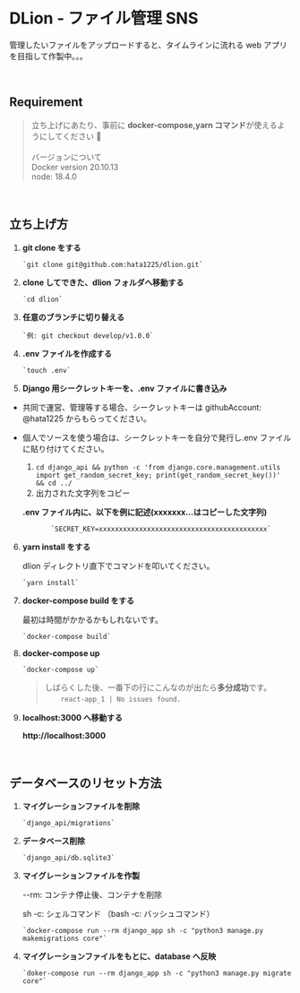 # DLion - ファイル管理 SNS

管理したいファイルをアップロードすると、タイムラインに流れる web アプリを目指して作製中。。。

<br>

## Requirement

> 立ち上げにあたり、事前に **docker-compose,yarn コマンド**が使えるようにしてください 🙏\
> \
> バージョンについて\
> Docker version 20.10.13\
> node: 18.4.0

<br>

## 立ち上げ方

1.  **git clone をする**

        `git clone git@github.com:hata1225/dlion.git`

2.  **clone してできた、dlion フォルダへ移動する**

        `cd dlion`

3.  **任意のブランチに切り替える**

        `例: git checkout develop/v1.0.0`

4.  **.env ファイルを作成する**

        `touch .env`

5.  **Django 用シークレットキーを、.env ファイルに書き込み**

- 共同で運営、管理等する場合、シークレットキーは githubAccount: @hata1225 からもらってください。
- 個人でソースを使う場合は、シークレットキーを自分で発行し.env ファイルに貼り付けてください。

  1.  `cd django_api && python -c 'from django.core.management.utils import get_random_secret_key; print(get_random_secret_key())' && cd ../`
  2.  出力された文字列をコピー

  **.env ファイル内に、以下を例に記述(xxxxxxx...はコピーした文字列)**

             `SECRET_KEY=xxxxxxxxxxxxxxxxxxxxxxxxxxxxxxxxxxxxxxxxxx`

6.  **yarn install をする**

    dlion ディレクトリ直下でコマンドを叩いてください。

        `yarn install`

7.  **docker-compose build をする**

    最初は時間がかかるかもしれないです。

        `docker-compose build`

8.  **docker-compose up**

        `docker-compose up`

    > しばらくした後、一番下の行にこんなのが出たら**多分成功**です。　\
    > 　　`react-app_1 | No issues found.`

9.  **localhost:3000 へ移動する**

    **http://localhost:3000**

<br>

## データベースのリセット方法

1.  **マイグレーションファイルを削除**

        `django_api/migrations`

2.  **データベース削除**

        `django_api/db.sqlite3`

3.  **マイグレーションファイルを作製**

    --rm: コンテナ停止後、コンテナを削除

    sh -c: シェルコマンド （bash -c: バッシュコマンド）

        `docker-compose run --rm django_app sh -c "python3 manage.py makemigrations core"`

4.  **マイグレーションファイルをもとに、database へ反映**

        `doker-compose run --rm django_app sh -c "python3 manage.py migrate core"`
